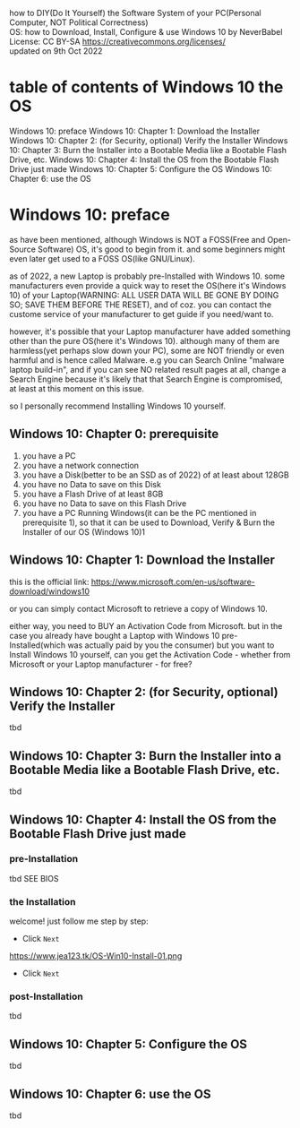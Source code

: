 how to DIY(Do It Yourself) the Software System of your PC(Personal Computer, NOT Political Correctness)  
OS: how to Download, Install, Configure & use Windows 10
by NeverBabel  
License: CC BY-SA https://creativecommons.org/licenses/  
updated on 9th Oct 2022  

table of contents of Windows 10 the OS
========

Windows 10: preface
Windows 10: Chapter 1: Download the Installer
Windows 10: Chapter 2: (for Security, optional) Verify the Installer
Windows 10: Chapter 3: Burn the Installer into a Bootable Media like a Bootable Flash Drive, etc.
Windows 10: Chapter 4: Install the OS from the Bootable Flash Drive just made
Windows 10: Chapter 5: Configure the OS
Windows 10: Chapter 6: use the OS

Windows 10: preface
========

as have been mentioned, although Windows is NOT a FOSS(Free and Open-Source Software) OS, it's good to begin from it. and some beginners might even later get used to a FOSS OS(like GNU/Linux).

as of 2022, a new Laptop is probably pre-Installed with Windows 10. some manufacturers even provide a quick way to reset the OS(here it's Windows 10) of your Laptop(WARNING: ALL USER DATA WILL BE GONE BY DOING SO; SAVE THEM BEFORE THE RESET), and of coz. you can contact the custome service of your manufacturer to get guide if you need/want to.

however, it's possible that your Laptop manufacturer have added something other than the pure OS(here it's Windows 10). although many of them are harmless(yet perhaps slow down your PC), some are NOT friendly or even harmful and is hence called Malware. e.g you can Search Online "malware laptop build-in", and if you can see NO related result pages at all, change a Search Engine because it's likely that that Search Engine is compromised, at least at this moment on this issue.

so I personally recommend Installing Windows 10 yourself.

Windows 10: Chapter 0: prerequisite
--------

1. you have a PC
2. you have a network connection
3. you have a Disk(better to be an SSD as of 2022) of at least about 128GB
4. you have no Data to save on this Disk
5. you have a Flash Drive of at least 8GB
6. you have no Data to save on this Flash Drive
7. you have a PC Running Windows(it can be the PC mentioned in prerequisite 1), so that it can be used to Download, Verify & Burn the Installer of our OS (Windows 10)1

Windows 10: Chapter 1: Download the Installer 
--------

this is the official link: https://www.microsoft.com/en-us/software-download/windows10

or you can simply contact Microsoft to retrieve a copy of Windows 10. 

either way, you need to BUY an Activation Code from Microsoft. but in the case you already have bought a Laptop with Windows 10 pre-Installed(which was actually paid by you the consumer) but you want to Install Windows 10 yourself, can you get the Activation Code - whether from Microsoft or your Laptop manufacturer - for free?

Windows 10: Chapter 2: (for Security, optional) Verify the Installer
--------

tbd

Windows 10: Chapter 3: Burn the Installer into a Bootable Media like a Bootable Flash Drive, etc.
--------

tbd

Windows 10: Chapter 4: Install the OS from the Bootable Flash Drive just made
--------

### pre-Installation

tbd SEE BIOS

### the Installation

welcome! just follow me step by step:

- Click `Next`

https://www.jea123.tk/OS-Win10-Install-01.png

- Click `Next`

### post-Installation

tbd

Windows 10: Chapter 5: Configure the OS
--------

tbd

Windows 10: Chapter 6: use the OS
--------

tbd

